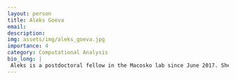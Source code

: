 ```yaml
---
layout: person
title: Aleks Goeva
email: 
description: 
img: assets/img/aleks_goeva.jpg
importance: 4
category: Computational Analysis
bio_long: |
 Aleks is a postdoctoral fellow in the Macosko lab since June 2017. She holds a BS in Applied Mathematics from Sofia University and an MS and a PhD in Statistics from Boston University.
---
```

